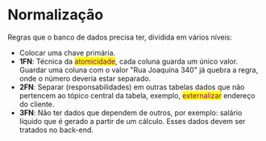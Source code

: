 # Normalização

Regras que o banco de dados precisa ter, dividida em vários níveis:

* Colocar uma chave primária.
* **1FN**: Técnica da <mark style="color:purple;">atomicidade</mark>, cada coluna guarda um único valor. Guardar uma coluna com o valor "Rua Joaquina 340" já quebra a regra, onde o número deveria estar separado.
* **2FN**: Separar (responsabilidades) em outras tabelas dados que não pertencem ao tópico central da tabela, exemplo, <mark style="color:purple;">externalizar</mark> endereço do cliente.
* **3FN**: Não ter dados que dependem de outros, por exemplo: salário líquido que é gerado a partir de um cálculo. Esses dados devem ser tratados no back-end.

